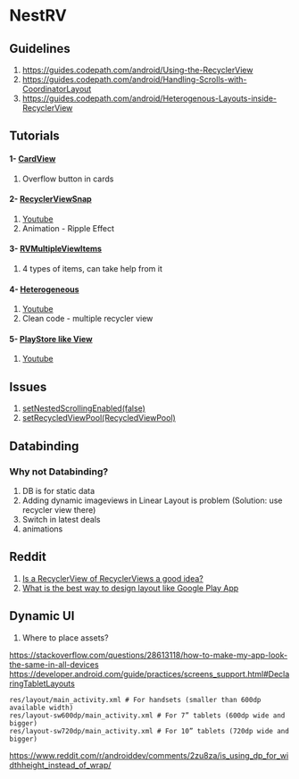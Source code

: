 # NestRV

## Guidelines
1) https://guides.codepath.com/android/Using-the-RecyclerView
2) https://guides.codepath.com/android/Handling-Scrolls-with-CoordinatorLayout
3) https://guides.codepath.com/android/Heterogenous-Layouts-inside-RecyclerView

## Tutorials
#### 1- [CardView](https://www.androidhive.info/2016/05/android-working-with-card-view-and-recycler-view/)
1) Overflow button in cards

#### 2- [RecyclerViewSnap](https://rubensousa.github.io/2016/08/recyclerviewsnap)
1) [Youtube](https://www.youtube.com/watch?v=aWb-PizXU8I)
2) Animation - Ripple Effect

#### 3- [RVMultipleViewItems](https://www.journaldev.com/12372/android-recyclerview-example)
1) 4 types of items, can take help from it

#### 4- [Heterogeneous](https://github.com/delaroy/Heterogeneous)
1) [Youtube](https://www.youtube.com/watch?v=03OWg7TamOo)
2) Clean code - multiple recycler view


#### 5- [PlayStore like View](http://android-pratap.blogspot.in/2015/12/horizontal-recyclerview-in-vertical.html)
1) [Youtube](https://www.youtube.com/watch?v=YAgHynYKmQM)

## Issues
1) [setNestedScrollingEnabled(false)](https://stackoverflow.com/questions/34791752/nested-recyclerview-with-coordinatorlayout)
2) [setRecycledViewPool(RecycledViewPool)](https://medium.com/@mgn524/optimizing-nested-recyclerview-a9b7830a4ba7)


## Databinding
### Why not Databinding?
1) DB is for static data
2) Adding dynamic imageviews in Linear Layout is problem (Solution: use recycler view there)
3) Switch in latest deals
4) animations

## Reddit
1) [Is a RecyclerView of RecyclerViews a good idea?](https://www.reddit.com/r/androiddev/comments/7jxlkb/is_a_recyclerview_of_recyclerviews_a_good_idea/)
2) [What is the best way to design layout like Google Play App](https://www.reddit.com/r/androiddev/comments/7jxlkb/is_a_recyclerview_of_recyclerviews_a_good_idea/)


## Dynamic UI
1) Where to place assets?

https://stackoverflow.com/questions/28613118/how-to-make-my-app-look-the-same-in-all-devices
https://developer.android.com/guide/practices/screens_support.html#DeclaringTabletLayouts

````
res/layout/main_activity.xml # For handsets (smaller than 600dp available width)
res/layout-sw600dp/main_activity.xml # For 7” tablets (600dp wide and bigger) 
res/layout-sw720dp/main_activity.xml # For 10” tablets (720dp wide and bigger)
````

https://www.reddit.com/r/androiddev/comments/2zu8za/is_using_dp_for_widthheight_instead_of_wrap/
